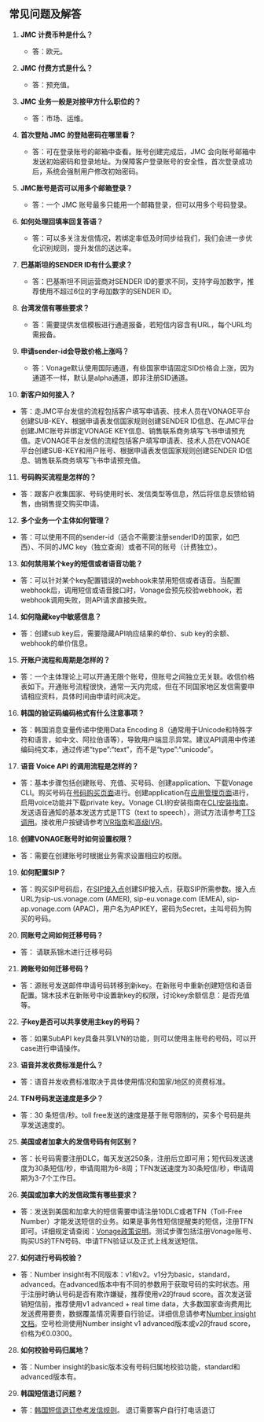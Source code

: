 ## 常见问题及解答

1. **JMC 计费币种是什么？**
   - 答：欧元。

2. **JMC 付费方式是什么？**
   - 答：预充值。

3. **JMC 业务一般是对接甲方什么职位的？**
   - 答：市场、运维。

4. **首次登陆 JMC 的登陆密码在哪里看？**
   - 答：可在登录账号的邮箱中查看。账号创建完成后，JMC 会向账号邮箱中发送初始密码和登录地址。为保障客户登录账号的安全性，首次登录成功后，系统会强制用户修改初始密码。

5. **JMC账号是否可以用多个邮箱登录？**
   - 答：一个 JMC 账号最多只能用一个邮箱登录，但可以用多个号码登录。

6. **如何处理回填率回复答语？**
   - 答：可以多关注发信情况，若绑定率低及时同步给我们，我们会进一步优化识别规则，提升发信的送达率。

7. **巴基斯坦的SENDER ID有什么要求？**
   - 答：巴基斯坦不同运营商对SENDER ID的要求不同，支持字母加数字，推荐使用不超过6位的字母加数字的SENDER ID。

8. **台湾发信有哪些要求？**
   - 答：需要提供发信模板进行通道报备，若短信内容含有URL，每个URL均需报备。

9. **申请sender-id会导致价格上涨吗？**
   - 答：Vonage默认使用国际通道，有些国家申请固定SID价格会上涨，因为通道不一样，默认是alpha通道，即非注册SID通道。

10. **新客户如何接入？**
   - 答：走JMC平台发信的流程包括客户填写申请表、技术人员在VONAGE平台创建SUB-KEY、根据申请表发信国家规则创建SENDER ID信息、在JMC平台创建JMC账号并绑定VONAGE KEY信息、销售联系商务填写飞书申请预充值。走VONAGE平台发信的流程包括客户填写申请表、技术人员在VONAGE平台创建SUB-KEY和用户账号、根据申请表发信国家规则创建SENDER ID信息、销售联系商务填写飞书申请预充值。

11. **号码购买流程是怎样的？**
   - 答：跟客户收集国家、号码使用时长、发信类型等信息，然后将信息反馈给销售，由销售提交购买申请。

12. **多个业务一个主体如何管理？**
   - 答：可以使用不同的sender-id（适合不需要注册senderID的国家，如巴西）、不同的JMC key（独立查询）或者不同的账号（计费独立）。

13. **如何禁用某个key的短信或者语音功能？**
   - 答：可以针对某个key配置错误的webhook来禁用短信或者语音。当配置webhook后，调用短信或语音接口时，Vonage会预先校验webhook，若webhook调用失败，则API请求直接失败。

14. **如何隐藏key中敏感信息？**
   - 答：创建sub key后，需要隐藏API响应结果的单价、sub key的余额、webhook的单价信息。

15. **开账户流程和周期是怎样的？**
   - 答：一个主体理论上可以开通无限个账号，但账号之间独立无关联。收信价格表如下。开通账号流程很快，通常一天内完成，但在不同国家地区发信需要申请相应资料，具体时间由申请时间决定。

16. **韩国的验证码编码格式有什么注意事项？**
   - 答：韩国消息变量传递中使用Data Encoding 8（通常用于Unicode和特殊字符和语言，如中文、阿拉伯语等），导致用户端显示异常。建议API调用中传递编码纯文本，通过传递“type”:“text”，而不是“type”:“unicode”。

17. **语音 Voice API 的调用流程是怎样的？**
   - 答：基本步骤包括创建账号、充值、买号码、创建application、下载Vonage CLI。购买号码在[号码购买页面](https://dashboard.nexmo.com/buy-numbers)进行。创建application在[应用管理页面](https://dashboard.nexmo.com/applications)进行，启用voice功能并下载private key。Vonage CLI的安装指南在[CLI安装指南](https://developer.vonage.com/en/messages/code-snippets/install-cli)。发送语音通知的基本发送方式是TTS（text to speech），测试方法请参考[TTS调用](https://developer.vonage.com/en/voice/voice-api/code-snippets/making-calls/make-an-outbound-call-with-ncco?source=voice)。接收用户按键请参考[IVR指南](https://developer.vonage.com/en/voice/voice-api/guides/interactive-voice-response?source=voice)和[高级IVR](https://developer.vonage.com/en/voice/voice-api/guides/advanced-ivr?source=voice)。

18. **创建VONAGE账号时如何设置权限？**
   - 答：需要在创建账号时根据业务需求设置相应的权限。

19. **如何配置SIP？**
   - 答：购买SIP号码后，在[SIP接入点](https://dashboard.nexmo.com/sip-trunking)创建SIP接入点，获取SIP所需参数。接入点URL为sip-us.vonage.com (AMER), sip-eu.vonage.com (EMEA), sip-ap.vonage.com (APAC)，用户名为APIKEY，密码为Secret，主叫号码为购买的号码。

20. **同账号之间如何迁移号码？**
   - 答： 请联系锦木进行迁移号码

21. **跨账号如何迁移号码？**
   - 答：源账号发送邮件申请号码转移到新key。在新账号中重新创建短信和语音配置。锦木技术在新账号中设置新key的权限，讨论key余额信息：是否充值等。

22. **子key是否可以共享使用主key的号码？**
   - 答：如果SubAPI key具备共享LVN的功能，则可以使用主账号的号码，可以开case进行申请操作。

23. **语音并发收费标准是什么？**
   - 答：语音并发收费标准取决于具体使用情况和国家/地区的资费标准。

24. **TFN号码发送速度是多少？**
   - 答：30 条短信/秒。toll free发送的速度是基于账号限制的，买多个号码是共享发送速度的。

25. **美国或者加拿大的发信号码有何区别？**
   - 答：长号码需要注册DLC，每天发送250条，注册后立即可用；短代码发送速度为30条短信/秒，申请周期为6-8周；TFN发送速度为30条短信/秒，申请周期为3-7个工作日。

26. **美国或加拿大的发信政策有哪些要求？**
   - 答：发送到美国和加拿大的短信需要申请注册10DLC或者TFN（Toll-Free Number）才能发送短信的业务。如果是事务性短信提醒类的短信，注册TFN即可。详细规定请查阅：[Vonage政策说明](https://api.support.vonage.com/hc/en-us/articles/360055483251-Verified-Toll-Free-Numbers-TFN-US-and-Canada)。测试步骤包括注册Vonage账号、购买US的TFN号码、申请TFN验证以及正式上线发送短信。

27. **如何进行号码校验？**
   - 答：Number insight有不同版本：v1和v2。v1分为basic，standard，advanced。在advanced版本中有不同的参数用于获取号码的实时状态。用于注册时确认号码是否有欺诈嫌疑，推荐使用v2的fraud score。首次发送营销短信前，推荐使用v1 advanced + real time data，大多数国家查询费用比发送费用要贵，数据覆盖情况需要自行验证。详细信息请参考[Number insight文档](https://developer.vonage.com/en/number-insight/overview)。空号检测使用Number insight v1 advanced版本或v2的fraud score，价格为€0.0300。

28. **如何校验号码归属地？**
   - 答：Number insight的basic版本没有号码归属地校验功能，standard和advanced版本有。

29. **韩国短信退订问题？**
- 答：[韩国短信退订参考发信规则](https://api.support.vonage.com/hc/en-us/articles/204017213-South-Korea)。 退订需要客户自行打电话退订


